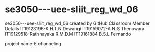 # se3050---uee-sliit_reg_wd_06
se3050---uee-sliit_reg_wd_06 created by GitHub Classroom
Member Details
IT19123196-K.H.T.N Dewangi
IT19159072-A.N.S Thenuwara
IT19129518-Rathnayaka R.M.D.M
IT19161884 B.S.L Fernando

project name-E channeling
